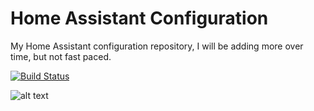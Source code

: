 # Home Assistant Configuration
My Home Assistant configuration repository, I will be adding more over time, but not fast paced.

[![Build Status](https://travis-ci.org/tmwrrn/homeassistant-config.svg?branch=master)](https://travis-ci.org/tmwrrn/homeassistant-config)

![alt text](https://github.com/tmwrrn/homeassistant-config/blob/master/resources/HomeView.png)
